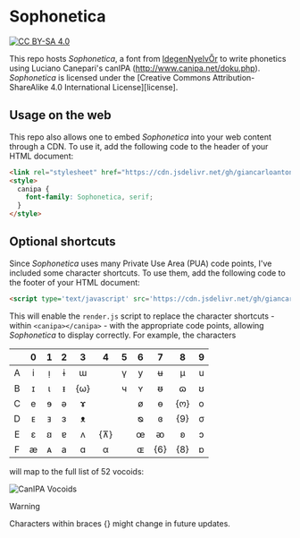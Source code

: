 # Sophonetica

[![CC BY-SA 4.0](https://img.shields.io/badge/License-CC%20BY--SA%204.0-lightgrey.svg)](http://creativecommons.org/licenses/by-sa/4.0/)

This repo hosts _Sophonetica_, a font from [IdegenNyelvŐr](https://idegennyelvor.blog.hu/2011/04/10/betukeszlet_canipa_hoz) to write phonetics using Luciano Canepari's canIPA (http://www.canipa.net/doku.php). _Sophonetica_ is licensed under the [Creative Commons Attribution-ShareAlike 4.0 International License][license].

## Usage on the web

This repo also allows one to embed _Sophonetica_ into your web content through a CDN. To use it, add the following code to the header of your HTML document:

```html
<link rel="stylesheet" href="https://cdn.jsdelivr.net/gh/giancarloantonucci/Sophonetica/font.css">
<style>
  canipa {
    font-family: Sophonetica, serif;
  }
</style>
```

## Optional shortcuts

Since _Sophonetica_ uses many Private Use Area (PUA) code points, I've included some character shortcuts. To use them, add the following code to the footer of your HTML document:

```html
<script type='text/javascript' src='https://cdn.jsdelivr.net/gh/giancarloantonucci/Sophonetica/render.js'></script>
```

This will enable the `render.js` script to replace the character shortcuts - within `<canipa></canipa>` - with the appropriate code points, allowing _Sophonetica_ to display correctly. For example, the characters

|   | 0 | 1 | 2 | 3 | 4 | 5 | 6 | 7 | 8 | 9 |
|:-:|:-:|:-:|:-:|:-:|:-:|:-:|:-:|:-:|:-:|:-:|
| A | i | ᴉ | ɨ | ɯ |   | ү | y | ʉ | μ | u |
| B | ɪ | ɩ | ᵻ | {ω} |   | ч | ʏ | ᵿ | ɷ | ʊ |
| C | e | ɘ | ə | ɤ |   |   | ø | ɵ | {ო} | o |
| D | ᴇ | ⱻ | ɜ | ᴥ |   |   | ᴓ | ɞ | {9} | σ |
| E | ɛ | ꞛ | ɐ | ʌ | {⊼} |   | œ | ᴔ | ʚ | ɔ |
| F | æ | ᴀ | a | ɑ | α |   | ɶ | {6} | {8} | ɒ |

will map to the full list of 52 vocoids:

![CanIPA Vocoids](CanIPA_Vocoids.png)

> [!WARNING]  
> Characters within braces {} might change in future updates.
